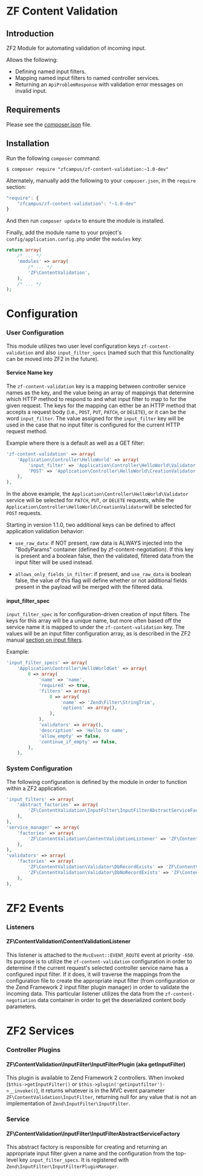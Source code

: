 ZF Content Validation
=====================

Introduction
------------

ZF2 Module for automating validation of incoming input.

Allows the following:

- Defining named input filters.
- Mapping named input filters to named controller services.
- Returning an `ApiProblemResponse` with validation error messages on invalid input.

Requirements
------------
  
Please see the [composer.json](https://github.com/zfcampus/zf-content-validation/tree/master/composer.json) file.

Installation
------------

Run the following `composer` command:

```console
$ composer require "zfcampus/zf-content-validation:~1.0-dev"
```

Alternately, manually add the following to your `composer.json`, in the `require` section:

```javascript
"require": {
    "zfcampus/zf-content-validation": "~1.0-dev"
}
```

And then run `composer update` to ensure the module is installed.

Finally, add the module name to your project's `config/application.config.php` under the `modules`
key:

```php
return array(
    /* ... */
    'modules' => array(
        /* ... */
        'ZF\ContentValidation',
    ),
    /* ... */
);
```

Configuration
=============

### User Configuration

This module utilizes two user level configuration keys `zf-content-validation` and also
`input_filter_specs` (named such that this functionality can be moved into ZF2 in the future).

#### Service Name key

The `zf-content-validation` key is a mapping between controller service names as the key, and the
value being an array of mappings that determine which HTTP method to respond to and what input
filter to map to for the given request.  The keys for the mapping can either be an HTTP method that
accepts a request body (i.e., `POST`, `PUT`, `PATCH`, or `DELETE`), or it can be the word
`input_filter`. The value assigned for the `input_filter` key will be used in the case that no input
filter is configured for the current HTTP request method.

Example where there is a default as well as a GET filter:

```php
'zf-content-validation' => array(
    'Application\Controller\HelloWorld' => array(
        'input_filter' => 'Application\Controller\HelloWorld\Validator',
        'POST' => 'Application\Controller\HelloWorld\CreationValidator',
    ),
),
```

In the above example, the `Application\Controller\HelloWorld\Validator` service will be selected for
`PATCH`, `PUT`, or `DELETE` requests, while the `Application\Controller\HelloWorld\CreationValidator`will be selected for `POST` requests.

Starting in version 1.1.0, two additional keys can be defined to affect application validation
behavior:

- `use_raw_data`: if NOT present, raw data is ALWAYS injected into the "BodyParams" container (defined
  by zf-content-negotiation).  If this key is present and a boolean false, then the validated,
  filtered data from the input filter will be used instead.

- `allows_only_fields_in_filter`: if present, and `use_raw_data` is boolean false, the value of this
  flag will define whether or not additional fields present in the payload will be merged with the
  filtered data.

#### input_filter_spec

`input_filter_spec` is for configuration-driven creation of input filters.  The keys for this array
will be a unique name, but more often based off the service name it is mapped to under the
`zf-content-validation` key.  The values will be an input filter configuration array, as is
described in the ZF2 manual [section on input
filters](http://zf2.readthedocs.org/en/latest/modules/zend.input-filter.intro.html).

Example:

```php
'input_filter_specs' => array(
    'Application\Controller\HelloWorldGet' => array(
        0 => array(
            'name' => 'name',
            'required' => true,
            'filters' => array(
                0 => array(
                    'name' => 'Zend\Filter\StringTrim',
                    'options' => array(),
                ),
            ),
            'validators' => array(),
            'description' => 'Hello to name',
            'allow_empty' => false,
            'continue_if_empty' => false,
        ),
    ),
```

### System Configuration

The following configuration is defined by the module in order to function within a ZF2 application.

```php
'input_filters' => array(
    'abstract_factories' => array(
        'ZF\ContentValidation\InputFilter\InputFilterAbstractServiceFactory',
    ),
),
'service_manager' => array(
    'factories' => array(
        'ZF\ContentValidation\ContentValidationListener' => 'ZF\ContentValidation\ContentValidationListenerFactory',
    ),
),
'validators' => array(
    'factories' => array(
        'ZF\ContentValidation\Validator\DbRecordExists' => 'ZF\ContentValidation\Validator\Db\RecordExistsFactory',
        'ZF\ContentValidation\Validator\DbNoRecordExists' => 'ZF\ContentValidation\Validator\Db\NoRecordExistsFactory',
    ),
),
```

ZF2 Events
==========

### Listeners

#### ZF\ContentValidation\ContentValidationListener

This listener is attached to the `MvcEvent::EVENT_ROUTE` event at priority `-650`.  Its purpose is
to utilize the `zf-content-validation` configuration in order to determine if the current request's
selected controller service name has a configured input filter.  If it does, it will traverse the
mappings from the configuration file to create the appropriate input filter (from configuration or
the Zend Framework 2 input filter plugin manager) in order to validate the incoming data.  This
particular listener utilizes the data from the `zf-content-negotiation` data container in order to
get the deserialized content body parameters.

ZF2 Services
============

### Controller Plugins

#### ZF\ContentValidation\InputFilter\InputFilterPlugin (aka getInputFilter)

This plugin is available to Zend Framework 2 controllers. When invoked (`$this->getInputFilter()` or
`$this->plugin('getinputfilter')->__invoke()`), it returns whatever is in the MVC event parameter
`ZF\ContentValidation\InputFilter`, returning null for any value that is not an implementation of
`Zend\InputFilter\InputFilter`.

### Service

#### ZF\ContentValidation\InputFilter\InputFilterAbstractServiceFactory

This abstract factory is responsible for creating and returning an appropriate input filter given
a name and the configuration from the top-level key `input_filter_specs`. It is registered with
`Zend\InputFilter\InputFilterPluginManager`.
